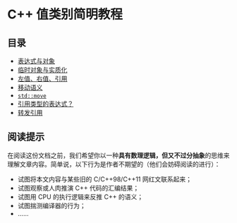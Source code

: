 # C++ 值类别简明教程

## 目录

- [表达式与对象](./expression.md)
- [临时对象与实质化](./materialization.md)
- [左值、右值、引用](./references.md)
- [移动语义](./move_semantic.md)
- [`std::move`](./std_move.md)
- [引用类型的表达式？](./decltype.md)
- [转发引用](./forward.md)


## 阅读提示

在阅读这份文档之前，我们希望你以一种**具有数理逻辑，但又不过分抽象**的思维来理解文章内容。简单说，以下行为是作者不期望的（他们会妨碍阅读的进行）：
- 试图将本文内容与某些旧的 C/C++98/C++11 网红文联系起来；
- 试图观察或人肉推演 C++ 代码的汇编结果；
- 试图用 CPU 的执行逻辑来反推 C++ 的语义；
- 试图揣测编译器的行为；
- ……

